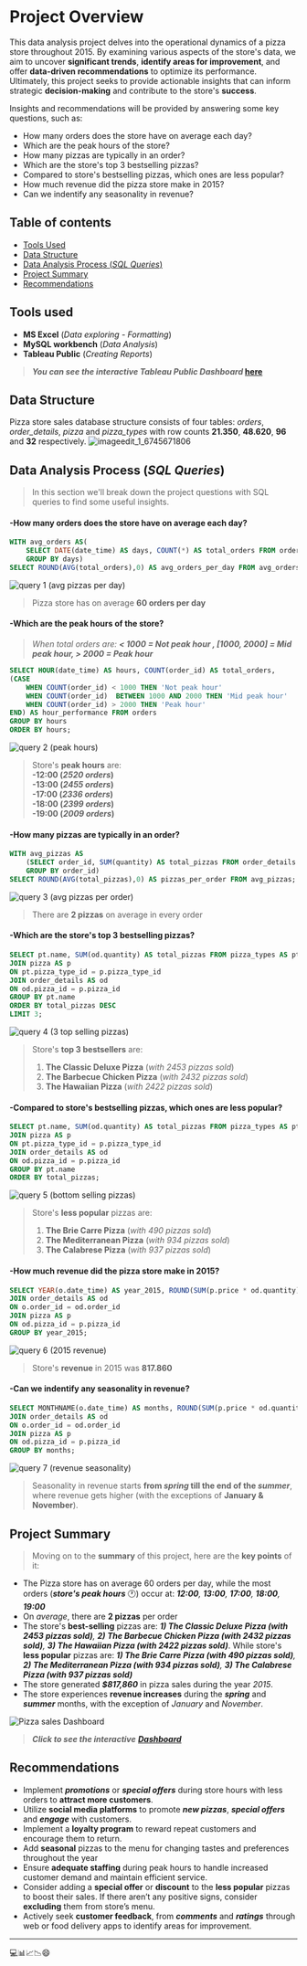 # Project Overview

This data analysis project delves into the operational dynamics of a pizza store throughout 2015. By examining various aspects of the store's data, we aim to uncover **significant trends**, **identify areas for improvement**, and offer **data-driven recommendations** to optimize its performance. Ultimately, this project seeks to provide actionable insights that can inform strategic **decision-making** and contribute to the store's **success**.

Insights and recommendations will be provided by answering some key questions, such as:
- How many orders does the store have on average each day?
- Which are the peak hours of the store?
- How many pizzas are typically in an order? 
- Which are the store's top 3 bestselling pizzas?
- Compared to store's bestselling pizzas, which ones are less popular?
- How much revenue did the pizza store make in 2015?
- Can we indentify any seasonality in revenue?


## Table of contents
- [Tools Used](#Tools-Used)
- [Data Structure](#Data-Structure)
- [Data Analysis Process (*SQL Queries*)](#Data-Analysis-Process-SQL-Queries)
- [Project Summary](#Project-Summary)
- [Recommendations](#Recommendations)


## Tools used
- **MS Excel** (*Data exploring - Formatting*)
- **MySQL workbench** (*Data Analysis*)
- **Tableau Public** (*Creating Reports*)
> ***You can see the interactive Tableau Public Dashboard* [here](https://public.tableau.com/app/profile/nickpelek/viz/PizzaStoreSalesProject/Dashboard1)**  
## Data Structure
Pizza store sales database structure consists of four tables: *orders*, *order_details*, *pizza* and *pizza_types* with row counts **21.350**, **48.620**, **96** and **32** respectively.
![imageedit_1_6745671806](https://github.com/user-attachments/assets/83721a4d-867e-4cad-8d7e-847aae42d131)


## Data Analysis Process (*SQL Queries*)
> In this section we'll break down the project questions with SQL queries to find some useful insights.
#### -How many orders does the store have on average each day?
```sql
WITH avg_orders AS(
	SELECT DATE(date_time) AS days, COUNT(*) AS total_orders FROM orders
	GROUP BY days)
SELECT ROUND(AVG(total_orders),0) AS avg_orders_per_day FROM avg_orders;
```
![query 1 (avg pizzas per day)](https://github.com/user-attachments/assets/9c1c23cd-397f-4afb-b818-28f078d3b571)

> Pizza store has on average **60 orders per day**

#### -Which are the peak hours of the store?
> *When total orders are: **< 1000 = Not peak hour , [1000, 2000] = Mid peak hour, > 2000 = Peak hour***
```sql
SELECT HOUR(date_time) AS hours, COUNT(order_id) AS total_orders,
(CASE
    WHEN COUNT(order_id) < 1000 THEN 'Not peak hour'
    WHEN COUNT(order_id)  BETWEEN 1000 AND 2000 THEN 'Mid peak hour'
    WHEN COUNT(order_id) > 2000 THEN 'Peak hour'
END) AS hour_performance FROM orders
GROUP BY hours
ORDER BY hours;
```
![query 2 (peak hours)](https://github.com/user-attachments/assets/aac2dd87-0b6f-4555-a21e-28f85b486857)

> Store's **peak hours** are:<br>
>  **-12:00 (*2520 orders*) <br>
>  -13:00 (*2455 orders*) <br>
>  -17:00 (*2336 orders*) <br>
>  -18:00 (*2399 orders*) <br>
>  -19:00 (*2009 orders*)**

#### -How many pizzas are typically in an order? 
```sql
WITH avg_pizzas AS
	(SELECT order_id, SUM(quantity) AS total_pizzas FROM order_details
	GROUP BY order_id)
SELECT ROUND(AVG(total_pizzas),0) AS pizzas_per_order FROM avg_pizzas;
```
![query 3 (avg pizzas per order)](https://github.com/user-attachments/assets/8f94e3cf-e73f-483c-a9c5-217c8beadd3d)

> There are **2 pizzas** on average in every order
#### -Which are the store's top 3 bestselling pizzas?
```sql
SELECT pt.name, SUM(od.quantity) AS total_pizzas FROM pizza_types AS pt
JOIN pizza AS p
ON pt.pizza_type_id = p.pizza_type_id
JOIN order_details AS od
ON od.pizza_id = p.pizza_id
GROUP BY pt.name
ORDER BY total_pizzas DESC
LIMIT 3;
```
![query 4 (3 top selling pizzas)](https://github.com/user-attachments/assets/0517195a-b1c2-4c3e-95a3-40b6c35d48a5)

> Store's **top 3 bestsellers** are: <br>
> 1) **The Classic Deluxe Pizza** (*with 2453 pizzas sold*)<br>
> 2) **The Barbecue Chicken Pizza** (*with 2432 pizzas sold*)<br>
> 3) **The Hawaiian Pizza** (*with 2422 pizzas sold*)
#### -Compared to store's bestselling pizzas, which ones are less popular?
```sql
SELECT pt.name, SUM(od.quantity) AS total_pizzas FROM pizza_types AS pt
JOIN pizza AS p
ON pt.pizza_type_id = p.pizza_type_id
JOIN order_details AS od
ON od.pizza_id = p.pizza_id
GROUP BY pt.name
ORDER BY total_pizzas;
```
![query 5 (bottom selling pizzas)](https://github.com/user-attachments/assets/7736cef6-a7e9-4e2c-b84d-a51a1212f548)

> Store's **less popular** pizzas are:<br>
> 1) **The Brie Carre Pizza** (*with 490 pizzas sold*)
> 2) **The Mediterranean Pizza** (*with 934 pizzas sold*)
> 3) **The Calabrese Pizza** (*with 937 pizzas sold*)
									   
#### -How much revenue did the pizza store make in 2015?
```sql
SELECT YEAR(o.date_time) AS year_2015, ROUND(SUM(p.price * od.quantity),0) AS revenue FROM orders AS o
JOIN order_details AS od
ON o.order_id = od.order_id
JOIN pizza AS p
ON od.pizza_id = p.pizza_id
GROUP BY year_2015;
```
![query 6 (2015 revenue)](https://github.com/user-attachments/assets/c55ac53d-4833-4b9a-8648-c6e02af8ae56)

> Store's **revenue** in 2015 was **817.860**
#### -Can we indentify any seasonality in revenue?
```sql
SELECT MONTHNAME(o.date_time) AS months, ROUND(SUM(p.price * od.quantity),0) AS revenue FROM orders AS o
JOIN order_details AS od
ON o.order_id = od.order_id
JOIN pizza AS p
ON od.pizza_id = p.pizza_id
GROUP BY months;

```
![query 7 (revenue seasonality)](https://github.com/user-attachments/assets/013b5656-ca34-424c-9003-21ba6f3f3e3c)

> Seasonality in revenue starts **from *spring* till the end of the *summer***, where revenue gets higher (with the exceptions of **January & November**).

## Project Summary
> Moving on to the **summary** of this project, here are the **key points** of it:

- The Pizza store has on average 60 orders per day, while the most orders (***store's peak hours*** 🕐) occur at: ***12:00**, **13:00**, **17:00**, **18:00**, **19:00***
- On *average*, there are **2 pizzas** per order 
- The store's **best-selling** pizzas are: ***1) The Classic Deluxe Pizza (with 2453 pizzas sold)**, **2) The Barbecue Chicken Pizza (with 2432 pizzas sold)**, **3) The Hawaiian Pizza (with 2422 pizzas sold)***. While store's **less popular** pizzas are: ***1) The Brie Carre Pizza (with 490 pizzas sold)**, **2) The Mediterranean Pizza (with 934 pizzas sold)**, **3) The Calabrese Pizza (with 937 pizzas sold)***
- The store generated ***$817,860*** in pizza sales during the year *2015*.
- The store experiences **revenue increases** during the ***spring*** and ***summer*** months, with the exception of *January* and *November*.

![Pizza sales Dashboard](https://github.com/user-attachments/assets/0baa8bbf-7996-4566-84b6-c5a85d6111fb)
> ***Click to see the interactive*** [***Dashboard***](https://public.tableau.com/app/profile/nickpelek/viz/PizzaStoreSalesProject/Dashboard1)
## Recommendations
- Implement ***promotions*** or ***special offers*** during store hours with less orders to **attract more customers**.
- Utilize **social media platforms** to promote ***new pizzas***, ***special offers*** and ***engage*** with customers.
- Implement a **loyalty program** to reward repeat customers and encourage them to return.
- Add **seasonal** pizzas to the menu for changing tastes and preferences throughout the year
- Ensure **adequate staffing** during peak hours to handle increased customer demand and maintain efficient service.
- Consider adding a **special offer** or **discount** to the **less popular** pizzas to boost their sales. If there aren’t any positive signs, consider **excluding** them from store’s menu.
- Actively seek **customer feedback**, from ***comments*** and ***ratings*** through web or food delivery apps to identify areas for improvement.

----
💻📊📈📉😄
